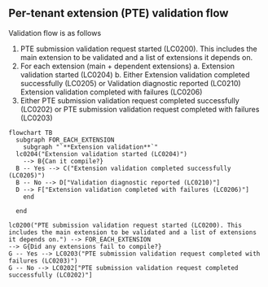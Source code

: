 ## Per-tenant extension (PTE) validation flow

Validation flow is as follows

1. PTE submission validation request started (LC0200). This includes the main extension to be validated and a list of extensions it depends on.
2. For each extension (main + dependent extensions)
a. Extension validation started (LC0204)
b. Either 
        Extension validation completed successfully (LC0205) 
        or
        Validation diagnostic reported (LC0210)
        Extension validation completed with failures (LC0206)
3. Either 
         PTE submission validation request completed successfully (LC0202)
 or
         PTE submission validation request completed with failures (LC0203)


```mermaid
flowchart TB
  subgraph FOR_EACH_EXTENSION
    subgraph "`**Extension validation**`"
  lc0204("Extension validation started (LC0204)") 
    --> B{Can it compile?}
  B -- Yes --> C("Extension validation completed successfully (LC0205)")
  B -- No --> D["Validation diagnostic reported (LC0210)"] 
  D --> F["Extension validation completed with failures (LC0206)"]
    end

  end

lc0200("PTE submission validation request started (LC0200). This includes the main extension to be validated and a list of extensions it depends on.") --> FOR_EACH_EXTENSION 
--> G{Did any extensions fail to compile?}
G -- Yes --> LC0203("PTE submission validation request completed with failures (LC0203)")
G -- No --> LC0202["PTE submission validation request completed successfully (LC0202)"] 
```